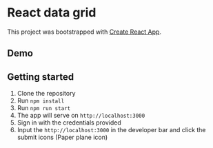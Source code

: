 # React data grid

This project was bootstrapped with [Create React App](https://github.com/facebook/create-react-app).

## Demo


## Getting started

1. Clone the repository
2. Run `npm install`
3. Run `npm run start`
4. The app will serve on `http://localhost:3000`
5. Sign in with the credentials provided
6. Input the `http://localhost:3000` in the developer bar and click the submit icons (Paper plane icon)

